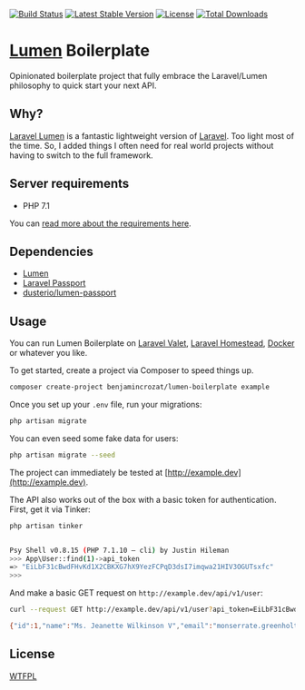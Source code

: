 [![Build Status](https://travis-ci.org/benjamincrozat/lumen-boilerplate.svg?branch=master)](https://travis-ci.org/benjamincrozat/lumen-boilerplate)
[![Latest Stable Version](https://poser.pugx.org/benjamincrozat/lumen-boilerplate/v/stable)](https://packagist.org/packages/benjamincrozat/lumen-boilerplate)
[![License](https://poser.pugx.org/benjamincrozat/lumen-boilerplate/license)](https://packagist.org/packages/benjamincrozat/lumen-boilerplate)
[![Total Downloads](https://poser.pugx.org/benjamincrozat/lumen-boilerplate/downloads)](https://packagist.org/packages/benjamincrozat/lumen-boilerplate)

# [Lumen](https://lumen.laravel.com/docs) Boilerplate

Opinionated boilerplate project that fully embrace the Laravel/Lumen philosophy to quick start your next API.

## Why?

[Laravel Lumen](https://lumen.laravel.com/docs) is a fantastic lightweight version of [Laravel](https://laravel.com/docs). Too light most of the time. So, I added things I often need for real world projects without having to switch to the full framework.

## Server requirements

- PHP 7.1

You can [read more about the requirements here](https://lumen.laravel.com/docs/5.5/installation#server-requirements).

## Dependencies

- [Lumen](https://lumen.laravel.com/docs)
- [Laravel Passport](https://laravel.com/docs/passport)
- [dusterio/lumen-passport](https://github.com/dusterio/lumen-passport)

## Usage

You can run Lumen Boilerplate on [Laravel Valet](https://laravel.com/docs/valet), [Laravel Homestead](https://laravel.com/docs/homestead), [Docker](https://www.docker.com/) or whatever you like.

To get started, create a project via Composer to speed things up.

```bash
composer create-project benjamincrozat/lumen-boilerplate example
```

Once you set up your `.env` file, run your migrations:

```bash
php artisan migrate
```

You can even seed some fake data for users:

```bash
php artisan migrate --seed
```

The project can immediately be tested at [http://example.dev](http://example.dev).

The API also works out of the box with a basic token for authentication. First, get it via Tinker:

```bash
php artisan tinker


Psy Shell v0.8.15 (PHP 7.1.10 — cli) by Justin Hileman
>>> App\User::find(1)->api_token
=> "EiLbF31cBwdFHvKd1X2CBKXG7hX9YezFCPqD3dsI7imqwa21HIV3OGUTsxfc"
>>>
```

And make a basic GET request on `http://example.dev/api/v1/user`:

```bash
curl --request GET http://example.dev/api/v1/user?api_token=EiLbF31cBwdFHvKd1X2CBKXG7hX9YezFCPqD3dsI7imqwa21HIV3OGUTsxfc

{"id":1,"name":"Ms. Jeanette Wilkinson V","email":"monserrate.greenholt@example.com","remember_token":"VpAvVVCd5R","created_at":"2017-11-17 21:24:18","updated_at":"2017-11-17 21:24:18"}
```

## License

[WTFPL](http://www.wtfpl.net/about/)
